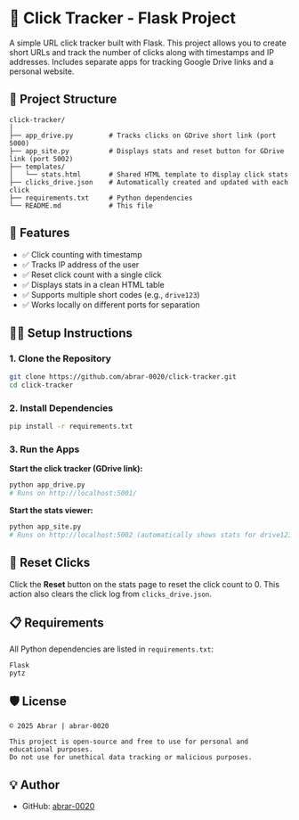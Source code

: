 # 🔗 Click Tracker - Flask Project

A simple URL click tracker built with Flask. This project allows you to create short URLs and track the number of clicks along with timestamps and IP addresses. Includes separate apps for tracking Google Drive links and a personal website.

## 📂 Project Structure

```
click-tracker/
│
├── app_drive.py         # Tracks clicks on GDrive short link (port 5000)
├── app_site.py          # Displays stats and reset button for GDrive link (port 5002)
├── templates/
│   └── stats.html       # Shared HTML template to display click stats
├── clicks_drive.json    # Automatically created and updated with each click
├── requirements.txt     # Python dependencies
└── README.md            # This file
```

## 🚀 Features

- ✅ Click counting with timestamp
- ✅ Tracks IP address of the user
- ✅ Reset click count with a single click
- ✅ Displays stats in a clean HTML table
- ✅ Supports multiple short codes (e.g., `drive123`)
- ✅ Works locally on different ports for separation

## 🧑‍💻 Setup Instructions

### 1. Clone the Repository

```bash
git clone https://github.com/abrar-0020/click-tracker.git
cd click-tracker
```

### 2. Install Dependencies

```bash
pip install -r requirements.txt
```

### 3. Run the Apps

**Start the click tracker (GDrive link):**

```bash
python app_drive.py
# Runs on http://localhost:5001/
```

**Start the stats viewer:**

```bash
python app_site.py
# Runs on http://localhost:5002 (automatically shows stats for drive123)
```


## 🔄 Reset Clicks

Click the **Reset** button on the stats page to reset the click count to 0. This action also clears the click log from `clicks_drive.json`.

## 📋 Requirements

All Python dependencies are listed in `requirements.txt`:

```text
Flask
pytz
```

## 🛡️ License

```
© 2025 Abrar | abrar-0020

This project is open-source and free to use for personal and educational purposes.
Do not use for unethical data tracking or malicious purposes.
```

## 💡 Author

- GitHub: [abrar-0020](https://github.com/abrar-0020)
